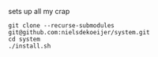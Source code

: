 sets up all my crap

```
git clone --recurse-submodules git@github.com:nielsdekoeijer/system.git
cd system
./install.sh
```
